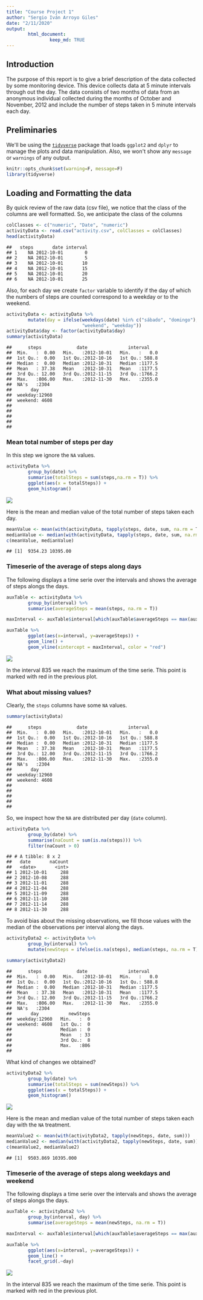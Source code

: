 ```yaml
---
title: "Course Project 1"
author: "Sergio Iván Arroyo Giles"
date: "2/11/2020"
output: 
        html_document:
                keep_md: TRUE
---
```


## Introduction 

The purpose of this report is to give a brief description of the data collected by some monitoring device. This device collects data at 5 minute intervals through out the day. The data consists of two months of data from an anonymous individual collected during the months of October and November, 2012 and include the number of steps taken in 5 minute intervals each day.


## Preliminaries 

We'll be using the [`tidyverse`](https://tidyverse.tidyverse.org/) package that loads `ggplot2` and `dplyr` to manage the plots and data manipulation. Also, we won't show any `message` or `warnings` of any output.


```r
knitr::opts_chunk$set(warning=F, message=F)
library(tidyverse)
```

## Loading and Formatting the data

By quick review of the raw data (csv file), we notice that the class of the columns are well formatted. So, we anticipate the class of the columns


```r
colClasses <- c("numeric", "Date", "numeric")
activityData <- read.csv("activity.csv", colClasses = colClasses)
head(activityData)
```

```
##   steps       date interval
## 1    NA 2012-10-01        0
## 2    NA 2012-10-01        5
## 3    NA 2012-10-01       10
## 4    NA 2012-10-01       15
## 5    NA 2012-10-01       20
## 6    NA 2012-10-01       25
```

Also, for each day we create `factor` variable to identify if the day of which the numbers of steps are counted correspond to a weekday or to the weekend.


```r
activityData <- activityData %>% 
        mutate(day = ifelse(weekdays(date) %in% c("sábado", "domingo"),
                            "weekend", "weekday"))
activityData$day <- factor(activityData$day)
summary(activityData)
```

```
##      steps             date               interval     
##  Min.   :  0.00   Min.   :2012-10-01   Min.   :   0.0  
##  1st Qu.:  0.00   1st Qu.:2012-10-16   1st Qu.: 588.8  
##  Median :  0.00   Median :2012-10-31   Median :1177.5  
##  Mean   : 37.38   Mean   :2012-10-31   Mean   :1177.5  
##  3rd Qu.: 12.00   3rd Qu.:2012-11-15   3rd Qu.:1766.2  
##  Max.   :806.00   Max.   :2012-11-30   Max.   :2355.0  
##  NA's   :2304                                          
##       day       
##  weekday:12960  
##  weekend: 4608  
##                 
##                 
##                 
##                 
## 
```

### Mean total number of steps per day

In this step we ignore the `NA` values.


```r
activityData %>% 
        group_by(date) %>% 
        summarise(totalSteps = sum(steps,na.rm = T)) %>%
        ggplot(aes(x = totalSteps)) +
        geom_histogram()
```

![](PA1_template_files/figure-html/question1-1.png)<!-- -->

Here is the mean and median value of the total number of steps taken each day.


```r
meanValue <- mean(with(activityData, tapply(steps, date, sum, na.rm = T)))
medianValue <- median(with(activityData, tapply(steps, date, sum, na.rm = T)))
c(meanValue, medianValue)
```

```
## [1]  9354.23 10395.00
```

### Timeserie of the average of steps along days

The following displays a time serie over the intervals and shows the average of steps alongs the days.


```r
auxTable <- activityData %>% 
        group_by(interval) %>%
        summarise(averageSteps = mean(steps, na.rm = T))

maxInterval <- auxTable$interval[which(auxTable$averageSteps == max(auxTable$averageSteps))]

auxTable %>%
        ggplot(aes(x=interval, y=averageSteps)) +
        geom_line() + 
        geom_vline(xintercept = maxInterval, color = "red")
```

![](PA1_template_files/figure-html/timeserie-1.png)<!-- -->

In the interval 835 we reach the maximum of the time serie. This point is marked with red in the previous plot.

### What about missing values?

Clearly, the `steps` columns have some `NA` values.


```r
summary(activityData)
```

```
##      steps             date               interval     
##  Min.   :  0.00   Min.   :2012-10-01   Min.   :   0.0  
##  1st Qu.:  0.00   1st Qu.:2012-10-16   1st Qu.: 588.8  
##  Median :  0.00   Median :2012-10-31   Median :1177.5  
##  Mean   : 37.38   Mean   :2012-10-31   Mean   :1177.5  
##  3rd Qu.: 12.00   3rd Qu.:2012-11-15   3rd Qu.:1766.2  
##  Max.   :806.00   Max.   :2012-11-30   Max.   :2355.0  
##  NA's   :2304                                          
##       day       
##  weekday:12960  
##  weekend: 4608  
##                 
##                 
##                 
##                 
## 
```

So, we inspect how the `NA` are distributed per day (`date` column).


```r
activityData %>% 
        group_by(date) %>% 
        summarise(naCount = sum(is.na(steps))) %>%
        filter(naCount > 0)
```

```
## # A tibble: 8 x 2
##   date       naCount
##   <date>       <int>
## 1 2012-10-01     288
## 2 2012-10-08     288
## 3 2012-11-01     288
## 4 2012-11-04     288
## 5 2012-11-09     288
## 6 2012-11-10     288
## 7 2012-11-14     288
## 8 2012-11-30     288
```

To avoid bias about the missing observations, we fill those values with the median of the observations per interval along the days. 


```r
activityData2 <- activityData %>% 
        group_by(interval) %>% 
        mutate(newSteps = ifelse(is.na(steps), median(steps, na.rm = T), steps))

summary(activityData2)
```

```
##      steps             date               interval     
##  Min.   :  0.00   Min.   :2012-10-01   Min.   :   0.0  
##  1st Qu.:  0.00   1st Qu.:2012-10-16   1st Qu.: 588.8  
##  Median :  0.00   Median :2012-10-31   Median :1177.5  
##  Mean   : 37.38   Mean   :2012-10-31   Mean   :1177.5  
##  3rd Qu.: 12.00   3rd Qu.:2012-11-15   3rd Qu.:1766.2  
##  Max.   :806.00   Max.   :2012-11-30   Max.   :2355.0  
##  NA's   :2304                                          
##       day           newSteps  
##  weekday:12960   Min.   :  0  
##  weekend: 4608   1st Qu.:  0  
##                  Median :  0  
##                  Mean   : 33  
##                  3rd Qu.:  8  
##                  Max.   :806  
## 
```

What kind of changes we obtained?


```r
activityData2 %>% 
        group_by(date) %>% 
        summarise(totalSteps = sum(newSteps)) %>%
        ggplot(aes(x = totalSteps)) +
        geom_histogram()
```

![](PA1_template_files/figure-html/histogramUpdate-1.png)<!-- -->

Here is the mean and median value of the total number of steps taken each day with the `NA` treatment.



```r
meanValue2 <- mean(with(activityData2, tapply(newSteps, date, sum)))
medianValue2 <- median(with(activityData2, tapply(newSteps, date, sum)))
c(meanValue2, medianValue2)
```

```
## [1]  9503.869 10395.000
```

### Timeserie of the average of steps along weekdays and weekend

The following displays a time serie over the intervals and shows the average of steps alongs the days.


```r
auxTable <- activityData2 %>% 
        group_by(interval, day) %>%
        summarise(averageSteps = mean(newSteps, na.rm = T))

maxInterval <- auxTable$interval[which(auxTable$averageSteps == max(auxTable$averageSteps))]

auxTable %>%
        ggplot(aes(x=interval, y=averageSteps)) +
        geom_line() + 
        facet_grid(.~day)
```

![](PA1_template_files/figure-html/timeserie2-1.png)<!-- -->

In the interval 835 we reach the maximum of the time serie. This point is marked with red in the previous plot.

